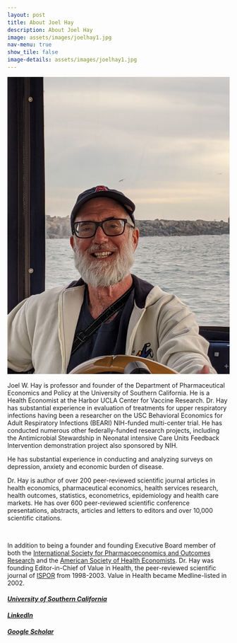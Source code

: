 ```yaml
---
layout: post
title: About Joel Hay
description: About Joel Hay
image: assets/images/joelhay1.jpg
nav-menu: true
show_tile: false
image-details: assets/images/joelhay1.jpg
---
```

<img class="resize-image" style="" src="/assets/images/joelhay1.jpg" alt="">

<p>Joel W. Hay is professor and founder of the Department of Pharmaceutical Economics and Policy at the University of Southern California. He is a Health Economist at the Harbor UCLA Center for Vaccine Research. Dr. Hay has substantial experience in evaluation of treatments for upper respiratory infections having been a researcher on the USC Behavioral Economics for Adult Respiratory Infections (BEARI) NIH-funded multi-center trial.  He has conducted numerous other federally-funded research projects, including the Antimicrobial Stewardship in Neonatal intensive Care Units Feedback Intervention demonstration project also sponsored by NIH.</p>

<p>He has substantial experience in conducting and analyzing surveys on depression, anxiety and economic burden of disease.</p>

<p>Dr. Hay is author of over 200 peer-reviewed scientific journal articles in health economics, pharmaceutical economics, health services research, health outcomes, statistics, econometrics, epidemiology and health care markets. He has over 600 peer-reviewed scientific conference presentations, abstracts, articles and letters to editors and over 10,000 scientific citations.</p>
<Br>
<p>In addition to being a founder and founding Executive Board member of both the <a href="https://ispor.org">International Society for Pharmacoeconomics and Outcomes Research</a> and the <a href="https://ashecon.org">American Society of Health Economists</a>. Dr. Hay was founding Editor-in-Chief of Value in Health, the peer-reviewed scientific journal of <a href="https://www.ispor.org/publications/journals/value-in-health">ISPOR</a> from 1998-2003. Value in Health became Medline-listed in 2002.</p>

#### *[University of Southern California](https://healthpolicy.usc.edu/author/joel-w-hay-ph-d/)* 
#### *[LinkedIn](https://www.linkedin.com/in/joelhay/)*
#### *[Google Scholar](https://scholar.google.com/citations?user=vKK2BxEAAAAJ&hl=en)*